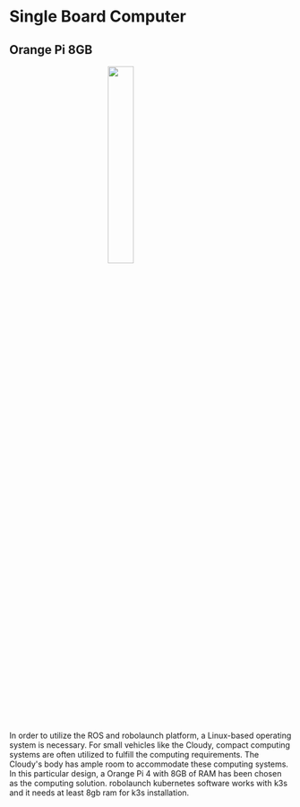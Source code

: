 # Single Board Computer
## Orange Pi 8GB

<img style="width:30%; margin-left:auto; margin-right:auto; display:block" src="https://raw.githubusercontent.com/robolaunch/cloudy/docs/docs/images/orange-pi-5.jpg"/>

In order to utilize the ROS and robolaunch platform, a Linux-based operating system is necessary. For small vehicles like the Cloudy, compact computing systems are often utilized to fulfill the computing requirements. The Cloudy's body has ample room to accommodate these computing systems. In this particular design, a Orange Pi 4 with 8GB of RAM has been chosen as the computing solution. robolaunch kubernetes software works with k3s and it needs at least 8gb ram for k3s installation.
